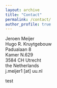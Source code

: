```yaml
---
layout: archive
title: "Contact"
permalink: /contact/
author_profile: true
---
```

Jeroen Meijer  
Hugo R. Kruytgebouw  
Padualaan 8    
Kamer N.629  
3584 CH Utrecht  
the Netherlands  
j.meijer1 [at] uu.nl  

test
